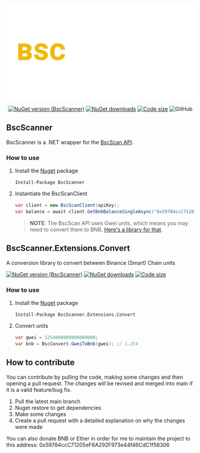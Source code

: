 <div align="center">
   <img src="bscscanner.png" alt="BscScanner Logo">
   
   [![NuGet version (BscScanner)](https://img.shields.io/github/license/pippinmole/bscscanner?style=for-the-badge)](https://www.nuget.org/packages/BscScanner)
   [![NuGet downloads](https://img.shields.io/nuget/dt/BscScanner?style=for-the-badge)](https://www.nuget.org/packages/BscScanner)
   [![Code size](https://img.shields.io/github/languages/code-size/pippinmole/bscscanner?style=for-the-badge)](https://github.com/pippinmole/BscScanner)
   ![GitHub](https://img.shields.io/github/license/pippinmole/bscscanner?style=for-the-badge)
</div>

## BscScanner

BscScanner is a .NET wrapper for the [BscScan API](https://bscscan.com/apis).

### How to use

1. Install the [Nuget](https://www.nuget.org/packages/BscScanner) package
    ```cli
    Install-Package BscScanner
    ```
2. Instantiate the BscScanClient
    ```cs
    var client = new BscScanClient(apiKey);
    var balance = await client.GetBnbBalanceSingleAsync("0x59784ccC71205eF6A292F973e44f46CdC1f58306");
    ```

   > **NOTE**: The BscScan API uses Gwei units, which means you may need to convert them to BNB. [Here's a library for that](https://www.nuget.org/packages/BscScanner.Extensions.Convert/).

## BscScanner.Extensions.Convert
A conversion library to convert between Binance (Smart) Chain units

[![NuGet version (BscScanner)](https://img.shields.io/github/license/pippinmole/BscScanner.Extensions.Convert?style=for-the-badge)](https://www.nuget.org/packages/BscScanner.Extensions.Convert)
[![NuGet downloads](https://img.shields.io/nuget/dt/BscScanner.Extensions.Convert?style=for-the-badge)](https://www.nuget.org/packages/BscScanner.Extensions.Convert)
[![Code size](https://img.shields.io/github/languages/code-size/pippinmole/BscScanner.Extensions.Convert?style=for-the-badge)](https://github.com/pippinmole/BscScanner.Extensions.Convert)

### How to use

1. Install the [Nuget](https://www.nuget.org/packages/BscScanner.Extensions.Convert) package
    ```cli
    Install-Package BscScanner.Extensions.Convert
    ```
2. Convert units
    ```cs
    var gwei = 1254000000000000000;
    var bnb = BscConvert.GweiToBnb(gwei); // 1.254
    ```

## How to contribute

You can contribute by pulling the code, making some changes and then opening a pull request. The changes will be revised and merged into main if it is a valid feature/bug fix.

1. Pull the latest main branch
2. Nuget restore to get dependencies
3. Make some changes
4. Create a pull request with a detailed explanation on why the changes were made

You can also donate BNB or Ether in order for me to maintain the project to this address: 0x59784ccC71205eF6A292F973e44f46CdC1f58306
